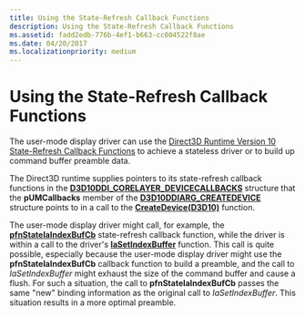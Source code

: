 ```yaml
---
title: Using the State-Refresh Callback Functions
description: Using the State-Refresh Callback Functions
ms.assetid: fadd2edb-776b-4ef1-b663-cc004522f8ae
ms.date: 04/20/2017
ms.localizationpriority: medium
---
```


# Using the State-Refresh Callback Functions


The user-mode display driver can use the [Direct3D Runtime Version 10 State-Refresh Callback Functions](https://docs.microsoft.com/windows-hardware/drivers/ddi/content/index) to achieve a stateless driver or to build up command buffer preamble data.

The Direct3D runtime supplies pointers to its state-refresh callback functions in the [**D3D10DDI\_CORELAYER\_DEVICECALLBACKS**](https://docs.microsoft.com/windows-hardware/drivers/ddi/content/d3d10umddi/ns-d3d10umddi-d3d10ddi_corelayer_devicecallbacks) structure that the **pUMCallbacks** member of the [**D3D10DDIARG\_CREATEDEVICE**](https://docs.microsoft.com/windows-hardware/drivers/ddi/content/d3d10umddi/ns-d3d10umddi-d3d10ddiarg_createdevice) structure points to in a call to the [**CreateDevice(D3D10)**](https://docs.microsoft.com/windows-hardware/drivers/ddi/content/d3d10umddi/nc-d3d10umddi-pfnd3d10ddi_createdevice) function.

The user-mode display driver might call, for example, the [**pfnStateIaIndexBufCb**](https://docs.microsoft.com/windows-hardware/drivers/ddi/content/d3d10umddi/nc-d3d10umddi-pfnd3d10ddi_state_ia_indexbuf_cb) state-refresh callback function, while the driver is within a call to the driver's [**IaSetIndexBuffer**](https://docs.microsoft.com/windows-hardware/drivers/ddi/content/d3d10umddi/nc-d3d10umddi-pfnd3d10ddi_ia_setindexbuffer) function. This call is quite possible, especially because the user-mode display driver might use the **pfnStateIaIndexBufCb** callback function to build a preamble, and the call to *IaSetIndexBuffer* might exhaust the size of the command buffer and cause a flush. For such a situation, the call to **pfnStateIaIndexBufCb** passes the same "new" binding information as the original call to *IaSetIndexBuffer*. This situation results in a more optimal preamble.

 

 





